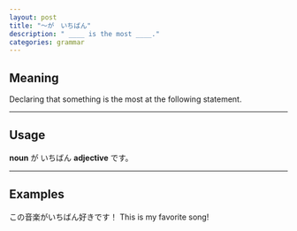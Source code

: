 ```yaml
---
layout: post
title: "〜が　いちばん"
description: " ____ is the most ____."
categories: grammar
---
```


## Meaning

Declaring that something is the most at the following statement.

---

## Usage

__noun__ が いちばん __adjective__ です。

---

## Examples

この音楽がいちばん好きです！
This is my favorite song!
